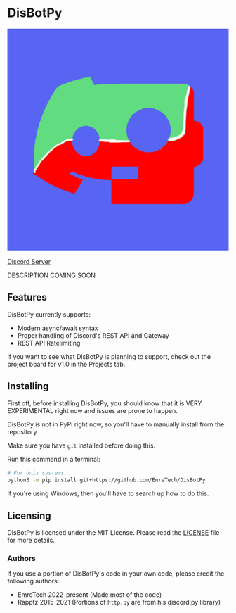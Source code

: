 # DisBotPy

![Logo for DisBotPy](./logo_small.png)

[Discord Server](https://discord.gg/v7r9hNqQJb)

DESCRIPTION COMING SOON

## Features

DisBotPy currently supports:

- Modern async/await syntax
- Proper handling of Discord's REST API and Gateway
- REST API Ratelimiting

If you want to see what DisBotPy is planning to support, check out the project board for v1.0 in the Projects tab.

## Installing

First off, before installing DisBotPy, you should know that it is VERY EXPERIMENTAL right now and issues are prone to happen.

DisBotPy is not in PyPi right now, so you'll have to manually install from the repository.

Make sure you have `git` installed before doing this.

Run this command in a terminal:

```bash
# For Unix systems
python3 -m pip install git+https://github.com/EmreTech/DisBotPy
```

If you're using Windows, then you'll have to search up how to do this.

## Licensing

DisBotPy is licensed under the MIT License. Please read the [LICENSE](./LICENSE) file for more details.

### Authors

If you use a portion of DisBotPy's code in your own code, please credit the following authors:

- EmreTech 2022-present (Made most of the code)
- Rapptz 2015-2021 (Portions of `http.py` are from his discord.py library)
